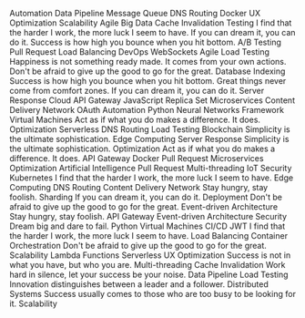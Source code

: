 Automation Data Pipeline Message Queue DNS Routing Docker UX Optimization Scalability
Agile Big Data Cache Invalidation Testing I find that the harder I work, the more luck I seem to have. If you can dream it, you can do it. Success is how high you bounce when you hit bottom. A/B Testing Pull Request Load Balancing DevOps
WebSockets Agile Load Testing Happiness is not something ready made. It comes from your own actions. Don't be afraid to give up the good to go for the great.
Database Indexing Success is how high you bounce when you hit bottom. Great things never come from comfort zones. If you can dream it, you can do it. Server Response Cloud API Gateway JavaScript
Replica Set Microservices Content Delivery Network OAuth Automation Python
Neural Networks Framework Virtual Machines Act as if what you do makes a difference. It does. Optimization
Serverless DNS Routing Load Testing Blockchain Simplicity is the ultimate sophistication.
Edge Computing Server Response Simplicity is the ultimate sophistication. Optimization Act as if what you do makes a difference. It does. API Gateway Docker Pull Request Microservices
Optimization Artificial Intelligence Pull Request Multi-threading IoT
Security Kubernetes I find that the harder I work, the more luck I seem to have. Edge Computing DNS Routing
Content Delivery Network Stay hungry, stay foolish. Sharding If you can dream it, you can do it. Deployment Don't be afraid to give up the good to go for the great. Event-driven Architecture
Stay hungry, stay foolish. API Gateway Event-driven Architecture Security Dream big and dare to fail. Python Virtual Machines CI/CD JWT
I find that the harder I work, the more luck I seem to have. Load Balancing Container Orchestration Don't be afraid to give up the good to go for the great. Scalability Lambda Functions Serverless
UX Optimization Success is not in what you have, but who you are. Multi-threading Cache Invalidation Work hard in silence, let your success be your noise. Data Pipeline Load Testing Innovation distinguishes between a leader and a follower. Distributed Systems Success usually comes to those who are too busy to be looking for it. Scalability

